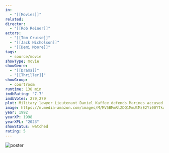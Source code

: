 ```yaml
---
in:
  - "[[Movies]]"
related: 
director:
  - "[[Rob Reiner]]"
actors:
  - "[[Tom Cruise]]"
  - "[[Jack Nicholson]]"
  - "[[Demi Moore]]"
tags:
  - source/movie
showType: movie
showGenre:
  - "[[Drama]]"
  - "[[Thriller]]"
showGroup:
  - courtroom
runtime: 138 min
imdbRating: "7.7"
imdbVotes: 279,279
plot: Military lawyer Lieutenant Daniel Kaffee defends Marines accused of murder. They contend they were acting under orders.
image: https://m.media-amazon.com/images/M/MV5BMmRlZDQ1MmUtMzE2Yi00YTkxLTk1MGMtYmIyYWQwODcxYzRlXkEyXkFqcGdeQXVyNTI4MjkwNjA@._V1_SX300.jpg
year: 1992
yearXP: 1998
yearXPL: "2023"
showStatus: watched
rating: 5
---
```

![poster](https://m.media-amazon.com/images/M/MV5BMmRlZDQ1MmUtMzE2Yi00YTkxLTk1MGMtYmIyYWQwODcxYzRlXkEyXkFqcGdeQXVyNTI4MjkwNjA@._V1_SX300.jpg)

